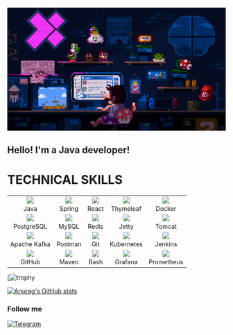![Header](https://github.com/mynameisSergey/mynameisSergey/blob/main/assets/%D0%9C%D0%B0%D1%80%D0%B8%D0%BE.gif) 

## Hello! I'm a Java developer!
# TECHNICAL SKILLS

<table>
  <tr>
    <td align="center"><img src="https://cdn.jsdelivr.net/gh/devicons/devicon/icons/java/java-original.svg" width="50" /><br>Java</td>
    <td align="center"><img src="https://cdn.jsdelivr.net/gh/devicons/devicon/icons/spring/spring-original.svg" width="50" /><br>Spring</td>
    <td align="center"><img src="https://cdn.jsdelivr.net/gh/devicons/devicon/icons/react/react-original.svg" width="50" /><br>React</td>
    <td align="center"><img src="https://cdn.jsdelivr.net/gh/devicons/devicon/icons/thymeleaf/thymeleaf-original.svg" width="50" /><br>Thymeleaf</td>
    <td align="center"><img src="https://cdn.jsdelivr.net/gh/devicons/devicon/icons/docker/docker-original.svg" width="50" /><br>Docker</td>
  </tr>
  <tr>
    <td align="center"><img src="https://cdn.jsdelivr.net/gh/devicons/devicon/icons/postgresql/postgresql-original.svg" width="50" /><br>PostgreSQL</td>
    <td align="center"><img src="https://cdn.jsdelivr.net/gh/devicons/devicon/icons/mysql/mysql-original.svg" width="50" /><br>MySQL</td>
    <td align="center"><img src="https://cdn.jsdelivr.net/gh/devicons/devicon/icons/redis/redis-original.svg" width="50" /><br>Redis</td>
    <td align="center"><img src="https://cdn-icons-png.flaticon.com/512/3425/3425602.png" width="50" /><br>Jetty</td>
    <td align="center"><img src="https://cdn.jsdelivr.net/gh/devicons/devicon/icons/tomcat/tomcat-original.svg" width="50" /><br>Tomcat</td>
  </tr>
  <tr>
    <td align="center"><img src="https://cdn.jsdelivr.net/gh/devicons/devicon/icons/apachekafka/apachekafka-original.svg" width="50" /><br>Apache Kafka</td>
    <td align="center"><img src="https://cdn.jsdelivr.net/gh/devicons/devicon/icons/postman/postman-original.svg" width="50" /><br>Postman</td>
    <td align="center"><img src="https://cdn.jsdelivr.net/gh/devicons/devicon/icons/git/git-original.svg" width="50" /><br>Git</td>
    <td align="center"><img src="https://cdn.jsdelivr.net/gh/devicons/devicon/icons/kubernetes/kubernetes-plain.svg" width="50" /><br>Kubernetes</td>
    <td align="center"><img src="https://cdn.jsdelivr.net/gh/devicons/devicon/icons/jenkins/jenkins-original.svg" width="50" /><br>Jenkins</td>
  </tr>
  <tr>
    <td align="center"><img src="https://cdn.jsdelivr.net/gh/devicons/devicon/icons/github/github-original.svg" width="50" /><br>GitHub</td>
    <td align="center"><img src="https://cdn.jsdelivr.net/gh/devicons/devicon/icons/maven/maven-original.svg" width="50" /><br>Maven</td>
    <td align="center"><img src="https://cdn.jsdelivr.net/gh/devicons/devicon/icons/bash/bash-original.svg" width="50" /><br>Bash</td>
    <td align="center"><img src="https://cdn.jsdelivr.net/gh/devicons/devicon/icons/grafana/grafana-original.svg" width="50" /><br>Grafana</td>
    <td align="center"><img src="https://cdn.jsdelivr.net/gh/devicons/devicon/icons/prometheus/prometheus-original.svg" width="50" /><br>Prometheus</td>
  </tr>
</table>




[![trophy](https://github-trophies.vercel.app/?username=mynameisSergey&title=Stars,Followers,Languages,Commits,PullRequest,Repositories)

[![Anurag's GitHub stats](https://github-readme-stats.vercel.app/api?username=mynameisSergey&hide=contribs&show_icons=true&theme=radical)](https://github.com/anuraghazra/github-readme-stats) 

### Follow me
[![Telegram](https://img.shields.io/badge/-Telegram-blue?style=for-the-badge&logo=Telegram)](https://t.me/YAKSS9)  

